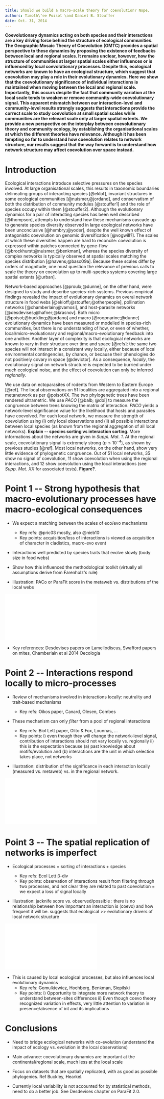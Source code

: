 ```yaml
---
title: Should we build a macro-scale theory for coevolution? Nope.
authors: Timoth\'ee Poisot \and Daniel B. Stouffer
date: Oct. 31, 2014
---
```


**Coevolutionary dynamics acting on both species and their interactions
are a key driving force behind the structure of ecological communities. The
Geographic Mosaic Theory of Coevolution (GMTC) provides a spatial perspective
to these dynamics by proposing the existence of feedbacks between local
and regional scales. It remains unclear, however, how the structure of
communities at larger spatial scales either influences or is influenced by
local coevolutionary processes. Despite this, ecological networks are known
to have an ecological structure, which suggest that coevolution may play a
role in their evolutionary dynamics. Here we show that the coevolutionary
significance of individual interactions is maintained when moving between
the local and regional scale. Importantly, this occurs despite the fact that
community variation at the local scale tends to weaken or remove community-wide
coevolutionary signal. This apparent mismatch between our interaction-level
and community-level results strongly suggests that interactions provide the
correct scale to study coevolution at small spatial scales while communities
are the relevant scale only at larger spatial extents. We provide a new
perspective on the interplay between coevolutionary theory and community
ecology, by establishing the organisational scales at which the different
theories have relevance. Although it has been tempting so far to understand
how coevolution relates to network structure, our results suggest that the
way forward is to understand how network structure may affect coevolution
over space instead.**

# Introduction

Ecological interactions introduce selective pressures on the species
involved. At large organisational scales, this results in taxonomic boundaries
delineating groups of interacting species [@eklof], invariant structures
in some ecological communities [@nuismer,@jordano], and conservatism of
both the distribution of community modules [@stouffer1] and the role of
species occupy within them [@stouffer2]. Although the evolutionary dynamics
for a pair of interacting species has been well described [@thompson],
attempts to understand how these mechanisms cascade up to generate species
diversity observed in large ecological networks have been unconclusive
[@hembry;@yoder], despite the well known effect of antagonistic coevolution
on genomic diversification [@vogwill?]. The scales at which these diversities
happen are hard to reconcile: coevolution is expressed within patches connected
by gene-flow [@brockhurst;@nuismer;@benkman], whereas the species diversity
of complex networks is typically observed at spatial scales matching the
species distribution [@havens;@basc09a]. Because these scales differ by
orders of magnitude, one must question the relevance of previous calls to
scale the theory on coevolution up to multi-species systems covering large
spatial extents [@urban].

Network-based approaches [@proulx;@dunne], on the other hand, were designed to 
study and describe species-rich systems. Previous empirical findings revealed the
impact of evolutionary dynamics on overal network structure in food webs 
[@ekloff;@stouffer;@otherpeople], pollination networks [@chamberlain;@vamosi], and 
host-parasite networks [@desdevises;@hafner;@krasnov]. Both micro [@poisot;@buckling;@jordano]
and macro [@roopnarine;@dunne] evolutionary dynamics have been measured or modelled in
species-rich communities, but there is no understanding of how, or even of whether,
local/micro-evoluationary and regional/macro-evolutionary feedback into one another.
Another layer of complexity is that ecological networks are known to vary in their structure
over time and space [@refs]: the same two species will not interact in a consistent way locally,
either because of local environmental contingencies, by chance, or because their phenologies do
not positively covary in space [@devictor]. As a consequence, *locally*, the evolutionary
signal on network structure is expected to be burried under much ecological noise, and the
effect of coevolution can only be inferred *regionally*.

We use data on ectoparasites of rodents from Western to Eastern Europe [@ref]. The local
observations on 51 localities are aggregated into a regional metanetwork as per @poisotXX. The two phylogenetic
trees have been rendered ultrametric. We use *PACO* [@balb; @doi] to measure the congruence
between trees knowing the matrix of interaction. *PACO* yields a network-level significance
value for the likelihood that hosts and parasites have coevolved. For each local network, we measure
the strength of coevolution using (i) only local observations and (ii) all possible
interactions between local species (as known from the regional aggregation of all local
networks). **Explain -- species sorting vs interaction sorting**. More informations
about the networks are given in *Suppl. Mat. 1*. At the regional scale, coevolutionary signal is
extremely strong ($p \leq 10^{-4}$), as shown by previous studies [@ref]. Most local
networks, on the other hand, show very little evidence of phylogenetic congruence. Out of
51 local networks, 35 show no signal of coevolution, 11 show coevolution when using the
regional interactions, and 12 show coevolution using the local interactions (see *Supp.
Mat. XX* for associated tests). **Figure?**.

# Point 1 -- Strong hypothesis that macro-evolutionary processes have macro-ecological consequences

- We expect a matching between the scales of eco/evo mechanisms
  - Key refs: @pric03 mostly, also @nieb10
  - Key points: acquisition/loss of interactions is viewed as acquisition of character in cladistics, macro-evo event

- Interactions well predicted by species traits that evolve slowly (body
size in food webs)

- Show how this influenced the methodological toolkit (virtually all
assumptions derive from Farenholz's rule)

- Illustration: PACo or ParaFit score in the metaweb vs. distributions of
the local webs

![figure1]

- Key references: Desdevises papers on Lamellodiscus, Swafford papers on
mites, Chamberlain et al 2014 Oecologia

# Point 2 -- Interactions respond locally to micro-processes

- Review of mechanisms involved in interactions locally: neutrality and trait-based mechanisms
  - Key refs: Oikos paper, Canard, Olesen, Combes

- These mechanism can only *filter* from a pool of regional interactions
  - Key refs: Biol Lett paper, Olito & Fox, Lounnas, ...
  - Key points: i) even though they will change the network-level signal, contribution of interactions should not vary locally vs. regionally ii) this is the expectation because (a) past knowledge about motifs/evolution and (b) interactions are the unit in which selection takes place, not networks

- Illustration: distribution of the significance in each interaction locally
(measured vs. metaweb) vs. in the regional network.

![figure2]

# Point 3 -- The spatial replication of networks is imperfect

- Ecological processes = sorting of interactions + species
  - Key refs: Ecol Lett &beta;-div
  - Key points: observation of interactions result from filtering through two processes, and not clear they are related to past coevolution = we expect a loss of signal locally

- Illustration: jacknife score vs. observed/possible : there is no relationship
between how important an interaction is (coevo) and how frequent it will
be. suggests that ecological >> evolutionary drivers of local network structure

![figure3]

- This is caused by local ecological processes, but also influences local evolutionary dynamics
  - Key refs: Gomulkiewicz, Hochberg, Benkman, Siepilski
  - Key points: i) Opportunity to integrate more network theory to understand between-sites differences ii) Even though coevo theory recognized variation in effects, very little attention to variation in presence/absence of int and its implications

# Conclusions

- Need to bridge ecological networks with co-evolution (understand the impact
of ecology vs. evolution in the local observations)

- Main advance: coevolutionary dynamics are important at the
continental/regional scale, much less at the local scale

- Focus on datasets that are spatially replicated, with as good as possible
phylogenies. Ref Buckley, Hearkel.

- Currently local variability is not accounted for by statistical methods,
need to do a better job. See Desdevises chapter on ParaFit 2.0.

[figure1]: ../figures/figure1.pdf "We determined whether a significant matching existed between hosts and parasites phylogenies at each location, using the PACo method. The association matrices used where (i) the *local* (observed) interactions, and (ii) the *regional* (possible, after aggregating all local datasets) ones. Surprisingly, and even though the regional dataset shows a strong co-cladogenetic structure, very few samplign sites show this too; 35 out of 51 communities where found not to be coevolved using either matrices."

[figure2]: ../figures/figure2.pdf "TODO"

[figure3]: ../figures/figure3.pdf "TODO"

